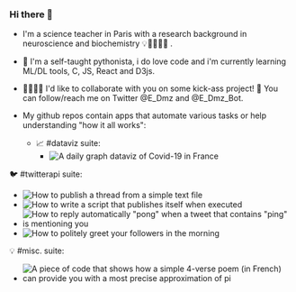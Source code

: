 ### Hi there 👋

- I'm a science teacher in Paris with a research background in neuroscience and biochemistry 💡🔬🧬🦠🧠 . 

- 🌱 I'm a self-taught pythonista, i do love code and i'm currently learning ML/DL tools, C, JS, React and D3js.

- 🙋‍♀️🙋‍♂️ I'd like to collaborate with you on some kick-ass project! 💬 You can follow/reach me on Twitter @E_Dmz and @E_Dmz_Bot.

- My github repos contain apps that automate various tasks or help understanding "how it all works":

  - 📈 #dataviz suite:
    - ![A daily graph dataviz of Covid-19 in France](https://github.com/E-Dmz/DisplayDataCovid)

🐦 #twitterapi suite:
* ![How to publish a thread from a simple text file](https://github.com/E-Dmz/ThreadFromATextFileScript)
* ![How to write a script that publishes itself when executed](https://github.com/E-Dmz/SelfTweetingScript)
* ![How to reply automatically "pong" when a tweet that contains "ping" is mentioning you](https://github.com/E-Dmz/PingPong)
* ![How to politely greet your followers in the morning](https://github.com/E-Dmz/WakeUp)

💡 #misc. suite:
* ![A piece of code that shows how a simple 4-verse poem (in French) can provide you with a most precise approximation of pi](https://github.com/E-Dmz/PiPoem)


<!--
**E-Dmz/E-Dmz** is a ✨ _special_ ✨ repository because its `README.md` (this file) appears on your GitHub profile.

Here are some ideas to get you started:

- 🔭 I’m currently working on ...
- 🌱 I’m currently learning ...
- 👯 I’m looking to collaborate on ...
- 🤔 I’m looking for help with ...
- 💬 Ask me about ...
- 📫 How to reach me: ...
- 😄 Pronouns: ...
- ⚡ Fun fact: ...
-->
